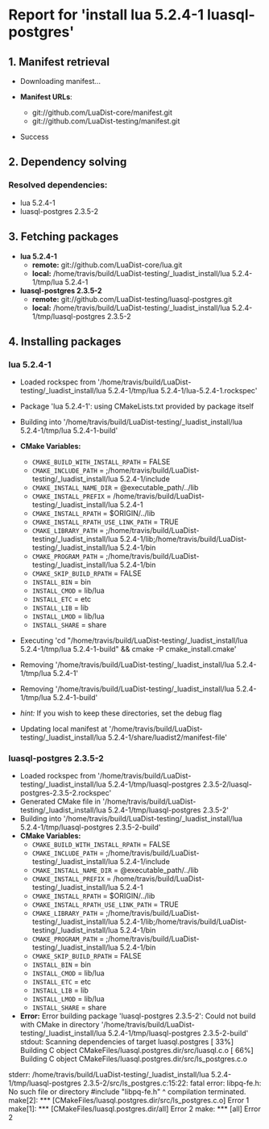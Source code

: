 # Report for 'install lua 5.2.4-1 luasql-postgres'


## 1. Manifest retrieval

- Downloading manifest...

- **Manifest URLs**:
    - git://github.com/LuaDist-core/manifest.git
    - git://github.com/LuaDist-testing/manifest.git
- Success

## 2. Dependency solving


### Resolved dependencies:
- lua 5.2.4-1
- luasql-postgres 2.3.5-2

## 3. Fetching packages

- **lua 5.2.4-1**
    - **remote:** git://github.com/LuaDist-core/lua.git
    - **local:** /home/travis/build/LuaDist-testing/_luadist_install/lua 5.2.4-1/tmp/lua 5.2.4-1
- **luasql-postgres 2.3.5-2**
    - **remote:** git://github.com/LuaDist-testing/luasql-postgres.git
    - **local:** /home/travis/build/LuaDist-testing/_luadist_install/lua 5.2.4-1/tmp/luasql-postgres 2.3.5-2

## 4. Installing packages


### lua 5.2.4-1
- Loaded rockspec from '/home/travis/build/LuaDist-testing/_luadist_install/lua 5.2.4-1/tmp/lua 5.2.4-1/lua-5.2.4-1.rockspec'
- Package 'lua 5.2.4-1': using CMakeLists.txt provided by package itself
- Building into '/home/travis/build/LuaDist-testing/_luadist_install/lua 5.2.4-1/tmp/lua 5.2.4-1-build'
- **CMake Variables:**
    - `CMAKE_BUILD_WITH_INSTALL_RPATH` = FALSE
    - `CMAKE_INCLUDE_PATH` = ;/home/travis/build/LuaDist-testing/_luadist_install/lua 5.2.4-1/include
    - `CMAKE_INSTALL_NAME_DIR` = @executable_path/../lib
    - `CMAKE_INSTALL_PREFIX` = /home/travis/build/LuaDist-testing/_luadist_install/lua 5.2.4-1
    - `CMAKE_INSTALL_RPATH` = $ORIGIN/../lib
    - `CMAKE_INSTALL_RPATH_USE_LINK_PATH` = TRUE
    - `CMAKE_LIBRARY_PATH` = ;/home/travis/build/LuaDist-testing/_luadist_install/lua 5.2.4-1/lib;/home/travis/build/LuaDist-testing/_luadist_install/lua 5.2.4-1/bin
    - `CMAKE_PROGRAM_PATH` = ;/home/travis/build/LuaDist-testing/_luadist_install/lua 5.2.4-1/bin
    - `CMAKE_SKIP_BUILD_RPATH` = FALSE
    - `INSTALL_BIN` = bin
    - `INSTALL_CMOD` = lib/lua
    - `INSTALL_ETC` = etc
    - `INSTALL_LIB` = lib
    - `INSTALL_LMOD` = lib/lua
    - `INSTALL_SHARE` = share
- Executing 'cd "/home/travis/build/LuaDist-testing/_luadist_install/lua 5.2.4-1/tmp/lua 5.2.4-1-build" && cmake -P cmake_install.cmake'
- Removing '/home/travis/build/LuaDist-testing/_luadist_install/lua 5.2.4-1/tmp/lua 5.2.4-1'
- Removing '/home/travis/build/LuaDist-testing/_luadist_install/lua 5.2.4-1/tmp/lua 5.2.4-1-build'

- *hint:* If you wish to keep these directories, set the debug flag
- Updating local manifest at '/home/travis/build/LuaDist-testing/_luadist_install/lua 5.2.4-1/share/luadist2/manifest-file'

### luasql-postgres 2.3.5-2
- Loaded rockspec from '/home/travis/build/LuaDist-testing/_luadist_install/lua 5.2.4-1/tmp/luasql-postgres 2.3.5-2/luasql-postgres-2.3.5-2.rockspec'
- Generated CMake file in '/home/travis/build/LuaDist-testing/_luadist_install/lua 5.2.4-1/tmp/luasql-postgres 2.3.5-2'
- Building into '/home/travis/build/LuaDist-testing/_luadist_install/lua 5.2.4-1/tmp/luasql-postgres 2.3.5-2-build'
- **CMake Variables:**
    - `CMAKE_BUILD_WITH_INSTALL_RPATH` = FALSE
    - `CMAKE_INCLUDE_PATH` = ;/home/travis/build/LuaDist-testing/_luadist_install/lua 5.2.4-1/include
    - `CMAKE_INSTALL_NAME_DIR` = @executable_path/../lib
    - `CMAKE_INSTALL_PREFIX` = /home/travis/build/LuaDist-testing/_luadist_install/lua 5.2.4-1
    - `CMAKE_INSTALL_RPATH` = $ORIGIN/../lib
    - `CMAKE_INSTALL_RPATH_USE_LINK_PATH` = TRUE
    - `CMAKE_LIBRARY_PATH` = ;/home/travis/build/LuaDist-testing/_luadist_install/lua 5.2.4-1/lib;/home/travis/build/LuaDist-testing/_luadist_install/lua 5.2.4-1/bin
    - `CMAKE_PROGRAM_PATH` = ;/home/travis/build/LuaDist-testing/_luadist_install/lua 5.2.4-1/bin
    - `CMAKE_SKIP_BUILD_RPATH` = FALSE
    - `INSTALL_BIN` = bin
    - `INSTALL_CMOD` = lib/lua
    - `INSTALL_ETC` = etc
    - `INSTALL_LIB` = lib
    - `INSTALL_LMOD` = lib/lua
    - `INSTALL_SHARE` = share
- **Error:** Error building package 'luasql-postgres 2.3.5-2': Could not build with CMake in directory '/home/travis/build/LuaDist-testing/_luadist_install/lua 5.2.4-1/tmp/luasql-postgres 2.3.5-2-build'
stdout:
Scanning dependencies of target luasql.postgres
[ 33%] Building C object CMakeFiles/luasql.postgres.dir/src/luasql.c.o
[ 66%] Building C object CMakeFiles/luasql.postgres.dir/src/ls_postgres.c.o

stderr:
/home/travis/build/LuaDist-testing/_luadist_install/lua 5.2.4-1/tmp/luasql-postgres 2.3.5-2/src/ls_postgres.c:15:22: fatal error: libpq-fe.h: No such file or directory
 #include "libpq-fe.h"
                      ^
compilation terminated.
make[2]: *** [CMakeFiles/luasql.postgres.dir/src/ls_postgres.c.o] Error 1
make[1]: *** [CMakeFiles/luasql.postgres.dir/all] Error 2
make: *** [all] Error 2

